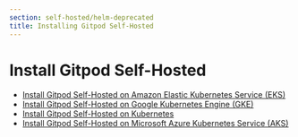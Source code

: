 ```yaml
---
section: self-hosted/helm-deprecated
title: Installing Gitpod Self-Hosted
---
```


<script context="module">
  export const prerender = true;
</script>

# Install Gitpod Self-Hosted

- [Install Gitpod Self-Hosted on Amazon Elastic Kubernetes Service (EKS)](./installation/on-amazon-eks)
- [Install Gitpod Self-Hosted on Google Kubernetes Engine (GKE)](./installation/on-gke)
- [Install Gitpod Self-Hosted on Kubernetes](./installation/on-kubernetes)
- [Install Gitpod Self-Hosted on Microsoft Azure Kubernetes Service (AKS)](./installation/on-microsoft-aks)
